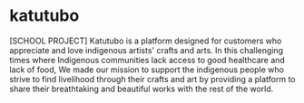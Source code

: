 # katutubo
[SCHOOL PROJECT]
Katutubo is a platform designed for customers who appreciate and love indigenous artists' crafts and arts. In this challenging times where Indigenous communities lack access to good healthcare and lack of food, We made our mission to support the indigenous people who strive to find livelihood through their crafts and art by providing a platform to share their breathtaking and beautiful works with the rest of the world. 